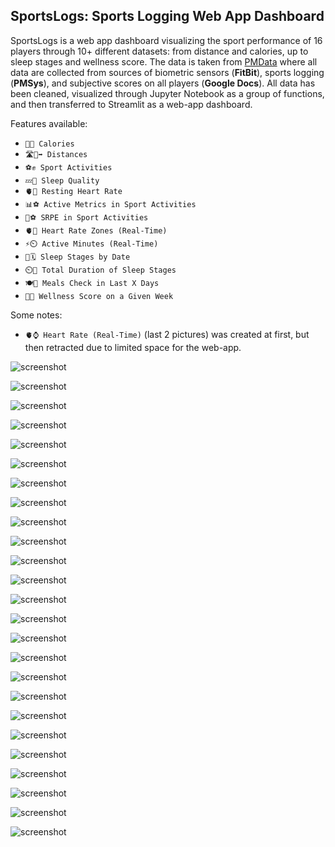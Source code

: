 ## SportsLogs: Sports Logging Web App Dashboard

SportsLogs is a web app dashboard visualizing the sport performance of 16 players through 10+ different datasets: from distance and calories, up to sleep stages and wellness score. 
The data is taken from [PMData](https://www.kaggle.com/datasets/vlbthambawita/pmdata-a-sports-logging-dataset) where all data are collected from sources of 
biometric sensors (**FitBit**), sports logging (**PMSys**), and subjective scores on all players (**Google Docs**). 
All data has been cleaned, visualized through Jupyter Notebook as a group of functions, and then transferred to Streamlit as a web-app dashboard.

Features available:
* `🍕🔥 Calories`
* `🛣️🏃‍➡️ Distances`
* `⚽✊ Sport Activities`
* `💤🔋 Sleep Quality`
* `🫀🛌 Resting Heart Rate`
* `📊⚽ Active Metrics in Sport Activities`
* `💪⚽ SRPE in Sport Activities`
* `🫀📍 Heart Rate Zones (Real-Time)`
* `⚡⏲️ Active Minutes (Real-Time)`
* `🌌🗓️ Sleep Stages by Date`
* `⏲️🌌 Total Duration of Sleep Stages`
* `🍽️📆 Meals Check in Last X Days`
* `🔋💯 Wellness Score on a Given Week`

Some notes:
- `🫀⌚ Heart Rate (Real-Time)` (last 2 pictures) was created at first, but then retracted due to limited space for the web-app.

![screenshot](https://raw.githubusercontent.com/itsalamhere/sports-logs-streamlit/master/images/distances_all.png)

![screenshot](https://raw.githubusercontent.com/itsalamhere/sports-logs-streamlit/master/images/calories_all.png)

![screenshot](https://raw.githubusercontent.com/itsalamhere/sports-logs-streamlit/master/images/sports_activity_all.png)

![screenshot](https://raw.githubusercontent.com/itsalamhere/sports-logs-streamlit/master/images/sleep_quality_all.png)

![screenshot](https://raw.githubusercontent.com/itsalamhere/sports-logs-streamlit/master/images/distances_p08.png)

![screenshot](https://raw.githubusercontent.com/itsalamhere/sports-logs-streamlit/master/images/calories_p08.png)

![screenshot](https://raw.githubusercontent.com/itsalamhere/sports-logs-streamlit/master/images/sports_activity_p08.png)

![screenshot](https://raw.githubusercontent.com/itsalamhere/sports-logs-streamlit/master/images/sleep_quality_p08.png)

![screenshot](https://raw.githubusercontent.com/itsalamhere/sports-logs-streamlit/master/images/resting_heart_rate_p08.png)

![screenshot](https://raw.githubusercontent.com/itsalamhere/sports-logs-streamlit/master/images/active_metrics_in_sports_p08.png)

![screenshot](https://raw.githubusercontent.com/itsalamhere/sports-logs-streamlit/master/images/srpe_in_sports_p08.png)

![screenshot](https://raw.githubusercontent.com/itsalamhere/sports-logs-streamlit/master/images/hrz_real_time_p08_1.png)

![screenshot](https://raw.githubusercontent.com/itsalamhere/sports-logs-streamlit/master/images/hrz_real_time_p08_2.png)

![screenshot](https://raw.githubusercontent.com/itsalamhere/sports-logs-streamlit/master/images/active_minutes_real_time_p08_1.png)

![screenshot](https://raw.githubusercontent.com/itsalamhere/sports-logs-streamlit/master/images/active_minutes_real_time_p08_2.png)

![screenshot](https://raw.githubusercontent.com/itsalamhere/sports-logs-streamlit/master/images/sleep_stages_p08_1.png)

![screenshot](https://raw.githubusercontent.com/itsalamhere/sports-logs-streamlit/master/images/sleep_stages_p08_2.png)

![screenshot](https://raw.githubusercontent.com/itsalamhere/sports-logs-streamlit/master/images/sleep_stages_duration_p08_1.png)

![screenshot](https://raw.githubusercontent.com/itsalamhere/sports-logs-streamlit/master/images/sleep_stages_duration_p08_2.png)

![screenshot](https://raw.githubusercontent.com/itsalamhere/sports-logs-streamlit/master/images/meals_check_p08_1.png)

![screenshot](https://raw.githubusercontent.com/itsalamhere/sports-logs-streamlit/master/images/meals_check_p08_2.png)

![screenshot](https://raw.githubusercontent.com/itsalamhere/sports-logs-streamlit/master/images/wellness_score_p08_1.png)

![screenshot](https://raw.githubusercontent.com/itsalamhere/sports-logs-streamlit/master/images/wellness_score_p08_2.png)

![screenshot](https://raw.githubusercontent.com/itsalamhere/sports-logs-streamlit/master/images/heart_rate_real_time_p08_1.png)

![screenshot](https://raw.githubusercontent.com/itsalamhere/sports-logs-streamlit/master/images/heart_rate_real_time_p08_2.png)
